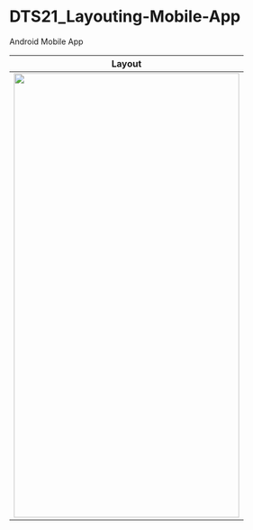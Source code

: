 # DTS21_Layouting-Mobile-App
Android Mobile App


|  Layout | 
| ------------- | 
|  <img src="https://user-images.githubusercontent.com/71871211/127874086-6913b266-6c38-42f4-8a2d-e3c5b8621426.png" width="400" height="790"> | 
